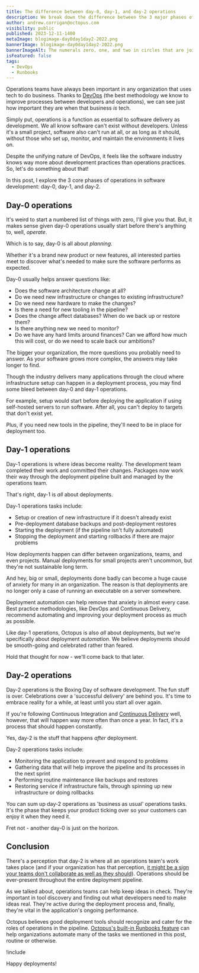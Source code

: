 ```yaml
---
title: The difference between day-0, day-1, and day-2 operations
description: We break down the difference between the 3 major phases of operations in DevOps.
author: andrew.corrigan@octopus.com
visibility: public
published: 2023-12-11-1400
metaImage: blogimage-day0day1day2-2022.png
bannerImage: blogimage-day0day1day2-2022.png
bannerImageAlt: The numerals zero, one, and two in circles that are joined together.
isFeatured: false
tags: 
  - DevOps
  - Runbooks
---
```


Operations teams have always been important in any organization that uses tech to do business. Thanks to [DevOps](https://octopus.com/devops/) (the best methodology we know to improve processes between developers and operations), we can see just how important they are when that business *is* tech.

Simply put, operations is a function as essential to software delivery as development. We all know software can't exist without developers. Unless it's a small project, software also can't run at all, or as long as it should, without those who set up, monitor, and maintain the environments it lives on.

Despite the unifying nature of DevOps, it feels like the software industry knows way more about development practices than operations practices. So, let's do something about that!

In this post, I explore the 3 core phases of operations in software development: day-0, day-1, and day-2.

## Day-0 operations

It's weird to start a numbered list of things with zero, I'll give you that. But, it makes sense given day-0 operations usually start before there's anything to, well, *operate*.

Which is to say, day-0 is all about *planning*.

Whether it's a brand new product or new features, all interested parties meet to discover what's needed to make sure the software performs as expected.

Day-0 usually helps answer questions like:

- Does the software architecture change at all?
- Do we need new infrastructure or changes to existing infrastructure?
- Do we need new hardware to make the changes?
- Is there a need for new tooling in the pipeline?
- Does the change affect databases? When do we back up or restore them?
- Is there anything new we need to monitor?
- Do we have any hard limits around finances? Can we afford how much this will cost, or do we need to scale back our ambitions?

The bigger your organization, the more questions you probably need to answer. As your software grows more complex, the answers may take longer to find.

Though the industry delivers many applications through the cloud where infrastructure setup can happen in a deployment process, you may find some bleed between day-0 and day-1 operations.

For example, setup would start before deploying the application if using self-hosted servers to run software. After all, you can't deploy to targets that don't exist yet.

Plus, if you need new tools in the pipeline, they'll need to be in place for deployment too.

## Day-1 operations

Day-1 operations is where ideas become reality. The development team completed their work and committed their changes. Packages now work their way through the deployment pipeline built and managed by the operations team.

That's right, day-1 is *all* about deployments.

Day-1 operations tasks include:

- Setup or creation of new infrastructure if it doesn't already exist
- Pre-deployment database backups and post-deployment restores
- Starting the deployment (if the pipeline isn't fully automated)
- Stopping the deployment and starting rollbacks if there are major problems

How deployments happen can differ between organizations, teams, and even projects. Manual deployments for small projects aren't uncommon, but they're not sustainable long term.

And hey, big or small, deployments done badly can become a huge cause of anxiety for many in an organization. The reason is that deployments are no longer only a case of running an executable on a server somewhere.

Deployment automation can help remove that anxiety in almost every case. Best practice methodologies, like DevOps and Continuous Delivery, recommend automating and improving your deployment process as much as possible.

Like day-1 operations, Octopus is also *all* about deployments, but we're specifically about deployment *automation*. We believe deployments should be smooth-going and celebrated rather than feared.

Hold that thought for now - we'll come back to that later.

## Day-2 operations

Day-2 operations is the Boxing Day of software development. The fun stuff is over. Celebrations over a 'successful delivery' are behind you. It's time to embrace reality for a while, at least until you start all over again.

If you're following Continuous Integration and [Continuous Delivery](https://octopus.com/devops/continuous-delivery/) well, however, that will happen way more often than once a year. In fact, it's a process that should happen constantly.

Yes, day-2 is the stuff that happens *after* deployment.

Day-2 operations tasks include:

- Monitoring the application to prevent and respond to problems
- Gathering data that will help improve the pipeline and its processes in the next sprint
- Performing routine maintenance like backups and restores
- Restoring service if infrastructure fails, through spinning up new infrastructure or doing rollbacks

You can sum up day-2 operations as 'business as usual' operations tasks. It's the phase that keeps your product ticking over so your customers can enjoy it when they need it.

Fret not - another day-0 is just on the horizon.

## Conclusion

There's a perception that day-2 is where all an operations team's work takes place (and if your organization has that perception, [it might be a sign your teams don't collaborate as well as they should](https://octopus.com/devops/culture/)). Operations should be ever-present throughout the entire deployment pipeline.

As we talked about, operations teams can help keep ideas in check. They're important in tool discovery and finding out what developers need to make ideas real. They're active during the deployment process and, finally, they're vital in the application's ongoing performance.

Octopus believes good deployment tools should recognize and cater for the roles of operations in the pipeline. [Octopus's built-in Runbooks feature](https://octopus.com/features/runbooks) can help organizations automate many of the tasks we mentioned in this post, routine or otherwise.

!include <related-content>

Happy deployments!
